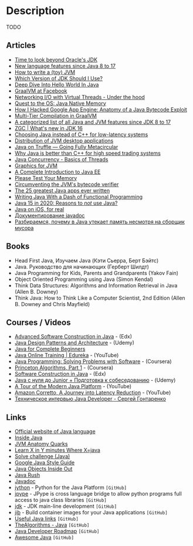 # Description

TODO


## Articles

- [Time to look beyond Oracle's JDK](https://blog.joda.org/2018/09/time-to-look-beyond-oracles-jdk.html?showComment=1536303755275#c5934330550793525320)
- [New language features since Java 8 to 17](https://advancedweb.hu/new-language-features-since-java-8-to-17/)
- [How to write a (toy) JVM](https://zserge.com/posts/jvm/)
- [Which Version of JDK Should I Use?](http://whichjdk.com/)
- [Deep Dive Into Hello World In Java](https://medium.com/sahibinden-technology/deep-dive-into-hello-world-in-java-d05d60332984)
- [GraalVM at Facebook](https://medium.com/graalvm/graalvm-at-facebook-af09338ac519)
- [Networking I/O with Virtual Threads - Under the hood](https://inside.java/2021/05/10/networking-io-with-virtual-threads/)
- [Quest to the OS: Java Native Memory](https://blog.picnic.nl/quest-to-the-os-java-native-memory-5d3ef68ffc0a)
- [How I Hacked Google App Engine: Anatomy of a Java Bytecode Exploit](https://blog.polybdenum.com/2021/05/05/how-i-hacked-google-app-engine-anatomy-of-a-java-bytecode-exploit.html)
- [Multi-Tier Compilation in GraalVM](https://medium.com/graalvm/multi-tier-compilation-in-graalvm-5fbc65f92402)
- [A categorized list of all Java and JVM features since JDK 8 to 17](https://advancedweb.hu/a-categorized-list-of-all-java-and-jvm-features-since-jdk-8-to-17/)
- [ZGC | What's new in JDK 16](https://malloc.se/blog/zgc-jdk16)
- [Choosing Java instead of C++ for low-latency systems](https://stackoverflow.blog/2021/02/22/choosing-java-instead-of-c-for-low-latency-systems/)
- [Distribution of JVM desktop applications](https://blog.frankel.ch/state-jvm-desktop-frameworks/6/)
- [Java on Truffle — Going Fully Metacircular](https://medium.com/graalvm/java-on-truffle-going-fully-metacircular-215531e3f840)
- [Why Java is better than C++ for high speed trading systems](https://www.efinancialcareers.co.uk/news/2020/11/low-latency-java-trading-systems)
- [Java Concurrency - Basics of Threads](https://turkogluc.com/java-concurrency-basics-of-threads/)
- [Graphics for JVM](https://tonsky.me/blog/skija/)
- [A Complete Introduction to Java EE](https://www.jessym.com/articles/a-complete-introduction-to-java-ee)
- [Please Test Your Memory](https://shipilev.net/jvm/test-your-memory/)
- [Circumventing the JVM's bytecode verifier](https://anthony.som.codes/blog/2019-12-30-jvm-hackery-noverify/)
- [The 25 greatest Java apps ever written](https://blogs.oracle.com/javamagazine/post/the-top-25-greatest-java-apps-ever-written)
- [Writing Java With a Dash of Functional Programming](https://jiahao.codes/blog/writing-java-with-a-dash-of-functional-programming/)
- [Java 15 in 2020: Reasons to *not* use Java?](https://dev.to/brunoborges/java-15-in-2020-reasons-to-not-use-java-3ekg)
- [Java on iOS, for real](https://gluonhq.com/java-on-ios-for-real/)
- [Документирование javadoc](http://java-online.ru/java-javadoc.xhtml)
- [Разбираемся, почему в Java утекает память несмотря на сборщик мусора](https://proglib.io/p/razbiraemsya-pochemu-v-java-utekaet-pamyat-nesmotrya-na-sborshchik-musora-2021-11-26)


## Books

- Head First Java, Изучаем Java (Кэти Сьерра, Берт Бэйтс)
- Java. Руководство для начинающих (Герберт Шилдт)
- Java Programming for Kids, Parents and Grandparents (Yakov Fain)
- Object Oriented Programming using Java (Simon Kendal)
- Think Data Structures: Algorithms and Information Retrieval in Java (Allen B. Downey)
- Think Java: How to Think Like a Computer Scientist, 2nd Edition (Allen B. Downey and Chris Mayfield)


## Courses / Videos

- [Advanced Software Construction in Java](https://www.edx.org/course/advanced-software-construction-java-mitx-6-005-2x#!) - (Edx)
- [Java Design Patterns and Architecture](https://www.udemy.com/course/java-design-patterns-tutorial) - (Udemy)
- [Java for Complete Beginners](http://courses.caveofprogramming.com/courses/java-for-complete-beginners)
- [Java Online Training \| Edureka](https://www.youtube.com/watch?v=hBh_CC5y8-s) - (YouTube)
- [Java Programming: Solving Problems with Software](https://www.coursera.org/learn/java-programming) - (Coursera)
- [Princeton Algorithms, Part 1](https://www.coursera.org/course/algs4partI) - (Coursera)
- [Software Construction in Java](https://www.edx.org/course/software-construction-java-mitx-6-005-1x) - (Edx)
- [Java с нуля до Junior + Подготовка к собеседованию](https://www.udemy.com/course/java_sumin/) - (Udemy)
- [A Tour of the Modern Java Platform](https://youtu.be/y901lgIuRx0) - (YouTube)
- [Amazon Corretto, A Journey into Latency Reduction](https://youtu.be/S4IrAZ5wT3c) - (YouTube)
- [Техническое интервью Java Developer - Сергей Гонтаренко](https://youtu.be/SX82OpGP0XE)


## Links

- [Official website of Java language](https://java.com)
- [Inside Java](https://inside.java/)
- [JVM Anatomy Quarks](https://shipilev.net/jvm/anatomy-quarks/)
- [Learn X in Y minutes Where X=java](https://learnxinyminutes.com/docs/java/)
- [Solve challenge (Java)](https://www.hackerrank.com/domains/java)
- [Google Java Style Guide](https://google.github.io/styleguide/javaguide.html)
- [Java Objects Inside Out](https://shipilev.net/jvm/objects-inside-out/)
- [Java Rush](https://javarush.ru/)
- [Javadoc](https://docs.oracle.com/javase/8/docs/technotes/tools/windows/javadoc.html)
- [jython](https://github.com/jython/jython) - Python for the Java Platform `[GitHub]`
- [jpype](https://github.com/jpype-project/jpype) - JPype is cross language bridge to allow python programs full access to java class libraries `[GitHub]`
- [jdk](https://github.com/openjdk/jdk) - JDK main-line development `[GitHub]`
- [jib](https://github.com/GoogleContainerTools/jib/) - Build container images for your Java applications `[GitHub]`
- [Useful Java links](https://github.com/Vedenin/useful-java-links) `[GitHub]`
- [TheAlgorithms - Java](https://github.com/TheAlgorithms/Java) `[GitHub]`
- [Java Developer Roadmap](https://github.com/s4kibs4mi/java-developer-roadmap) `[GitHub]`
- [Awesome Java](https://github.com/akullpp/awesome-java) `[GitHub]`
